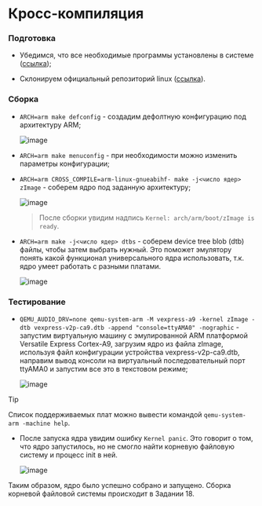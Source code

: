 # Кросс-компиляция

### Подготовка

- Убедимся, что все необходимые программы установлены в системе ([ссылка](https://www.kernel.org/doc/html/latest/process/changes.html#));

- Склонируем официальный репозиторий linux ([ссылка](https://github.com/torvalds/linux)).

### Сборка

- `ARCH=arm make defconfig` - создадим дефолтную конфигурацию под архитектуру ARM;

  ![image](https://github.com/user-attachments/assets/b247aa5b-88c5-430f-a3aa-71c79c650118)
- `ARCH=arm make menuconfig` - при необходимости можно изменить параметры конфигурации;
- `ARCH=arm CROSS_COMPILE=arm-linux-gnueabihf- make -j<число ядер> zImage` - соберем ядро под заданную архитектуру;

  ![image](https://github.com/user-attachments/assets/529759d1-96ee-480c-a7ed-578c5a6d661f)

  > После сборки увидим надпись `Kernel: arch/arm/boot/zImage is ready`.

- `ARCH=arm make -j<число ядер> dtbs` - соберем device tree blob (dtb) файлы, чтобы затем выбрать нужный. Это поможет эмулятору понять какой функционал универсального ядра использовать, т.к. ядро умеет работать с разными платами.

  ![image](https://github.com/user-attachments/assets/cc1edbca-1d87-4923-8b1d-5ecf38989837)

### Тестирование

- `QEMU_AUDIO_DRV=none qemu-system-arm -M vexpress-a9 -kernel zImage -dtb vexpress-v2p-ca9.dtb -append "console=ttyAMA0" -nographic` - запустим виртуальную машину с эмулированной ARM платформой Versatile Express Cortex-A9, загрузим ядро из файла zImage, используя файл конфигурации устройства vexpress-v2p-ca9.dtb, направим вывод консоли на виртуальный последовательный порт ttyAMA0 и запустим все это в текстовом режиме;

  ![image](https://github.com/user-attachments/assets/a5e4f089-491e-4617-bb50-7ec037457223)

> [!TIP]
> Список поддерживаемых плат можно вывести командой `qemu-system-arm -machine help`.

- После запуска ядра увидим ошибку `Kernel panic`. Это говорит о том, что ядро запустилось, но не смогло найти корневую файловую систему и процесс init в ней.

  ![image](https://github.com/user-attachments/assets/1f283373-1b37-40f5-af3c-d6dc5c3f2a45)

Таким образом, ядро было успешно собрано и запущено. Сборка корневой файловой системы происходит в Задании 18.
